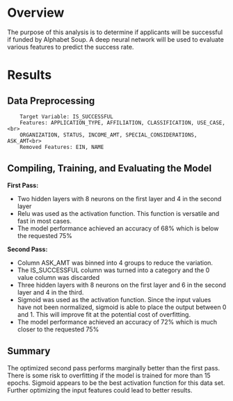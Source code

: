 # Overview

The purpose of this analysis is to determine if applicants will be successful if funded by Alphabet Soup. A deep neural network will be used to evaluate various features to predict the success rate.

# Results

## Data Preprocessing
        Target Variable: IS_SUCCESSFUL
        Features: APPLICATION_TYPE, AFFILIATION, CLASSIFICATION, USE_CASE,<br>
        ORGANIZATION, STATUS, INCOME_AMT, SPECIAL_CONSIDERATIONS, ASK_AMT<br>
        Removed Features: EIN, NAME

## Compiling, Training, and Evaluating the Model

**First Pass:**<br>
- Two hidden layers with 8 neurons on the first layer and 4 in the second layer 
- Relu was used as the activation function. This function is versatile and fast in most cases.
- The model performance achieved an accuracy of 68% which is below the requested 75%
    
**Second Pass:**<br>
- Column ASK_AMT was binned into 4 groups to reduce the variation.
- The IS_SUCCESSFUL column was turned into a category and the 0 value column was discarded
- Three hidden layers with 8 neurons on the first layer and 6 in the second layer and 4 in the third.
- Sigmoid was used as the activation function. Since the input values have not been normalized, sigmoid is able to place the output between 0 and 1. This will improve fit at the potential cost of overfitting.
- The model performance achieved an accuracy of 72% which is much closer to the requested 75%

## Summary

The optimized second pass performs marginally better than the first pass. There is some risk to overfitting if the model is trained for more than 15 epochs. Sigmoid appears to be the best activation function for this data set. Further optimizing the input features could lead to better results.
